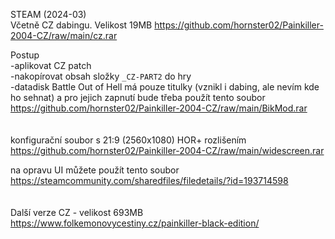 STEAM (2024-03)
<br/>
Včetně CZ dabingu. Velikost 19MB https://github.com/hornster02/Painkiller-2004-CZ/raw/main/cz.rar

Postup
<br/>
-aplikovat CZ patch
<br/>
-nakopírovat obsah složky ```_CZ-PART2``` do hry
<br/>
-datadisk Battle Out of Hell má pouze titulky (vznikl i dabing, ale nevím kde ho sehnat) a pro jejich zapnutí bude třeba použít tento soubor https://github.com/hornster02/Painkiller-2004-CZ/raw/main/BikMod.rar
<br/>
<br/>
<br/>
konfigurační soubor s 21:9 (2560x1080) HOR+ rozlišením https://github.com/hornster02/Painkiller-2004-CZ/raw/main/widescreen.rar

na opravu UI můžete použít tento soubor https://steamcommunity.com/sharedfiles/filedetails/?id=193714598
<br/>
<br/>
<br/>
Další verze CZ - velikost 693MB https://www.folkemonovycestiny.cz/painkiller-black-edition/
